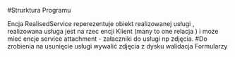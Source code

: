 #Strurktura Programu 

 Encja RealisedService  reperezentuje obiekt realizowanej usługi , realizowana usługa jest na rzec encji Klient (many to one relacja ) i moze mieć encje service attachment - załaczniki do usługi  np zdjęcia.
#Do zrobienia
na usunięcie usługi wywalić zdjęcia z dysku
walidacja Formularzy